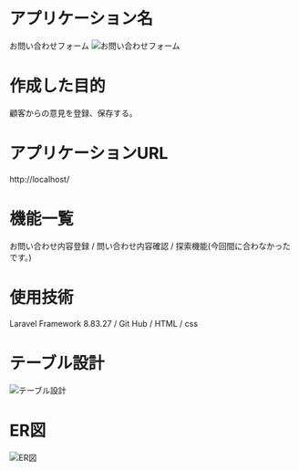 # アプリケーション名
お問い合わせフォーム
![お問い合わせフォーム](https://github.com/miyu34/advance_test_miyoshi/assets/125182885/3dd9dd5d-80bb-4281-b3a2-e3a2d22dd0d7)


# 作成した目的
顧客からの意見を登録、保存する。
 
# アプリケーションURL
http://localhost/
 
# 機能一覧
お問い合わせ内容登録 / 問い合わせ内容確認 / 探索機能(今回間に合わなかったです。) 
 
# 使用技術
Laravel Framework 8.83.27 / Git Hub / HTML / css
 
# テーブル設計
 ![テーブル設計](https://github.com/miyu34/advance_test_miyoshi/assets/125182885/5c8b8b7e-cfd4-4054-a0e1-cbd7e79b8e6d)

 
# ER図
![ER図](https://github.com/miyu34/advance_test_miyoshi/assets/125182885/6d8c8231-ba39-4006-8d6a-3123c39224b2)
